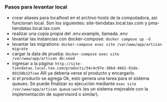 ### Pasos para levantar local

* crear aliases para localhost en el archivo hosts de la computadora, así funcionan local. Son los siguientes: site-tiendatax.local.tax.com y pma-tiendatax.local.tax.com
* realizar una copia propia del .env.example, llamada .env
* levantar las instancias con docker-compose: `docker compose up -d`
* levantar las migrations: `docker-compose exec site /var/www/app/artisan migrate`
* cargar la data de prueba: `docker-compose exec site /var/www/app/artisan db:seed`
* ingresar a la página: `http://site-tiendatax.local.tax.com/products/34c4c97e-38bd-4b62-91de-89150b32fcee` Allí ya debería verse el producto y encargarlo.
* si el producto se agrega Ok, esto genera una tarea para el sistema queues. Se puede finalizar su ejecución mediante `exec site /var/www/app/artisan queue:work` (es un sistema mejorable con la implementación de supervisord o similar).